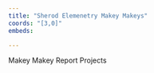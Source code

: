 ```yaml
---
title: "Sherod Elemenetry Makey Makeys"
coords: "[3,0]"
embeds: 

---
```


Makey Makey Report Projects